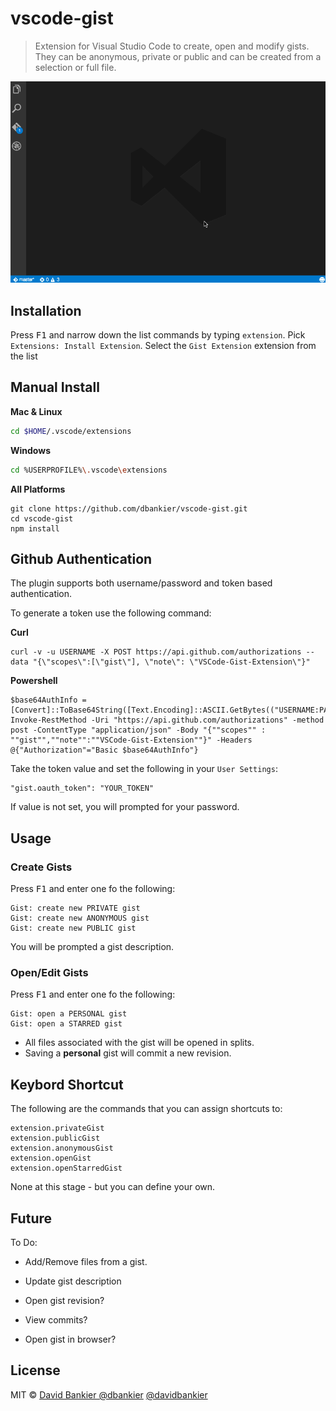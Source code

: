 # vscode-gist

> Extension for Visual Studio Code to create, open and modify gists.
They can be anonymous, private or public and can be created from a selection or full file.

![screencast](./vscode-gist-open-and-save.gif)

## Installation

Press <kbd>F1</kbd> and narrow down the list commands by typing `extension`. Pick `Extensions: Install Extension`.
Select the `Gist Extension` extension from the list

## Manual Install

**Mac & Linux**
```sh
cd $HOME/.vscode/extensions
```
**Windows**
```sh
cd %USERPROFILE%\.vscode\extensions
```

**All Platforms**
```
git clone https://github.com/dbankier/vscode-gist.git
cd vscode-gist
npm install
```


## Github Authentication

The plugin supports both username/password and token based authentication.

To generate a token use the following command:

**Curl**
~~~
curl -v -u USERNAME -X POST https://api.github.com/authorizations --data "{\"scopes\":[\"gist\"], \"note\": \"VSCode-Gist-Extension\"}"
~~~

**Powershell**
~~~
$base64AuthInfo = [Convert]::ToBase64String([Text.Encoding]::ASCII.GetBytes(("USERNAME:PASSWORD")))
Invoke-RestMethod -Uri "https://api.github.com/authorizations" -method post -ContentType "application/json" -Body "{""scopes"" : ""gist"",""note"":""VSCode-Gist-Extension""}" -Headers @{"Authorization"="Basic $base64AuthInfo"}
~~~

Take the token value and set the following in your `User Settings`:

~~~
"gist.oauth_token": "YOUR_TOKEN"
~~~

If value is not set, you will prompted for your password.


## Usage

### Create Gists

Press <kbd>F1</kbd> and enter one fo the following:

~~~
Gist: create new PRIVATE gist
Gist: create new ANONYMOUS gist
Gist: create new PUBLIC gist
~~~

You will be prompted a gist description.

### Open/Edit Gists

Press <kbd>F1</kbd> and enter one fo the following:

~~~
Gist: open a PERSONAL gist
Gist: open a STARRED gist
~~~

* All files associated with the gist will be opened in splits.
* Saving a **personal** gist will commit a new revision.

## Keybord Shortcut

The following are the commands that you can assign shortcuts to:

~~~
extension.privateGist
extension.publicGist
extension.anonymousGist
extension.openGist
extension.openStarredGist
~~~

None at this stage - but you can define your own.

## Future
To Do:

  * Add/Remove files from a gist.
  * Update gist description

  * Open gist revision?
  * View commits?
  * Open gist in browser?

## License

MIT © [David Bankier @dbankier](https://github.com/dbankier)
[@davidbankier](https://twitter.com/davidbankier)